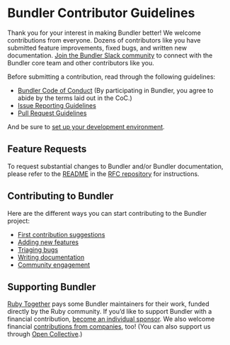 # Bundler Contributor Guidelines

Thank you for your interest in making Bundler better! We welcome contributions from everyone. Dozens of contributors like you have submitted feature improvements, fixed bugs, and written new documentation. [Join the Bundler Slack community](https://slack.bundler.io/) to connect with the Bundler core team and other contributors like you.

Before submitting a contribution, read through the following guidelines:

* [Bundler Code of Conduct](https://github.com/bundler/bundler/blob/master/CODE_OF_CONDUCT.md) (By participating in Bundler, you agree to abide by the terms laid out in the CoC.)
* [Issue Reporting Guidelines](https://github.com/bundler/bundler/blob/master/doc/contributing/ISSUES.md)
* [Pull Request Guidelines](https://github.com/bundler/bundler/blob/master/doc/development/PULL_REQUESTS.md)

And be sure to [set up your development environment](https://github.com/bundler/bundler/blob/master/doc/development/SETUP.md).

## Feature Requests

To request substantial changes to Bundler and/or Bundler documentation, please refer to the [README](https://github.com/bundler/rfcs/blob/master/README.md) in the [RFC repository](https://github.com/bundler/rfcs) for instructions.

## Contributing to Bundler

Here are the different ways you can start contributing to the Bundler project:

* [First contribution suggestions](https://github.com/bundler/bundler/blob/master/doc/contributing/HOW_YOU_CAN_HELP.md)
* [Adding new features](https://github.com/bundler/bundler/blob/master/doc/development/NEW_FEATURES.md)
* [Triaging bugs](https://github.com/bundler/bundler/blob/master/doc/contributing/BUG_TRIAGE.md)
* [Writing documentation](https://github.com/bundler/bundler/blob/master/doc/documentation/WRITING.md)
* [Community engagement](https://github.com/bundler/bundler/blob/master/doc/contributing/COMMUNITY.md)

## Supporting Bundler

[Ruby Together](https://rubytogether.org/) pays some Bundler maintainers for their work, funded directly by the Ruby community. If you’d like to support Bundler with a financial contribution, [become an individual sponsor](https://rubytogether.org/developers#plans). We also welcome financial [contributions from companies](https://rubytogether.org/companies#plans), too! (You can also support us through [Open Collective](https://opencollective.com/rubytogether).)
